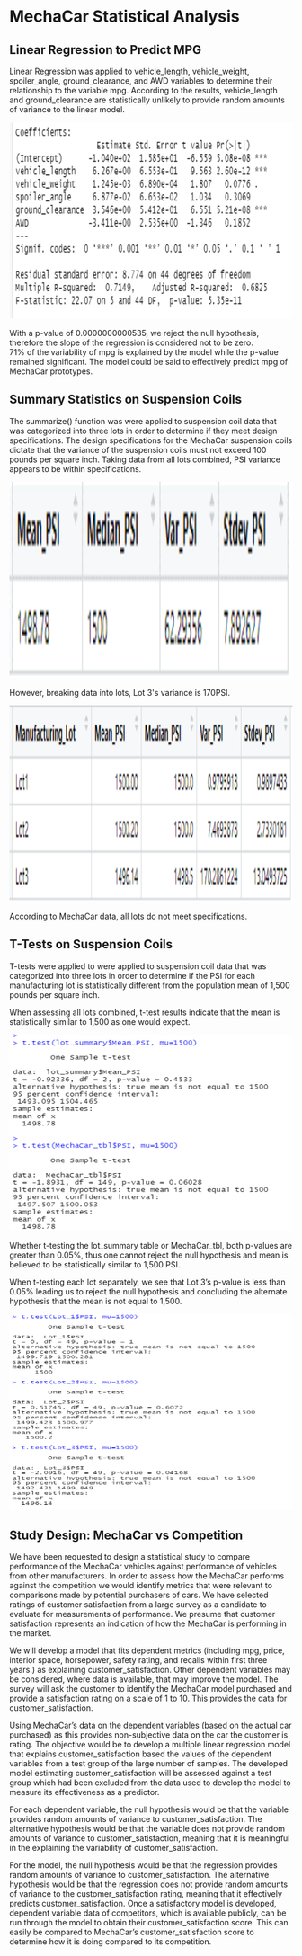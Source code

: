 # MechaCar Statistical Analysis

## Linear Regression to Predict MPG

Linear Regression was applied to vehicle_length, vehicle_weight, spoiler_angle, ground_clearance, and AWD variables to determine their relationship to the variable mpg.  According to the results, vehicle_length and ground_clearance are statistically unlikely to provide random amounts of variance to the linear model.  

<p align="center">
 <img src="https://github.com/honoruru/MechaCar_Statistical_Analysis/blob/main/challenge_images/Picture1.png" width="600" height="350" />
</p>
 
With a p-value of 0.0000000000535, we reject the null hypothesis, therefore the slope of the regression is considered not to be zero.  
71% of the variability of mpg is explained by the model while the p-value remained significant.  The model could be said to effectively predict mpg of MechaCar prototypes.

## Summary Statistics on Suspension Coils

The summarize() function was were applied to suspension coil data that was categorized into three lots in order to determine if they meet design specifications.  The design specifications for the MechaCar suspension coils dictate that the variance of the suspension coils must not exceed 100 pounds per square inch. Taking data from all lots combined, PSI variance appears to be within specifications. 

<p align="center">
 <img src="https://github.com/honoruru/MechaCar_Statistical_Analysis/blob/main/challenge_images/Picture2.png" width="600" height="350" />
</p>

However, breaking data into lots, Lot 3's variance is 170PSI.

<p align="center">
 <img src="https://github.com/honoruru/MechaCar_Statistical_Analysis/blob/main/challenge_images/Picture3.png" width="600" height="350" />
</p>

According to MechaCar data, all lots do not meet specifications.

## T-Tests on Suspension Coils
T-tests were applied to were applied to suspension coil data that was categorized into three lots in order to determine if the PSI for each manufacturing lot is statistically different from the population mean of 1,500 pounds per square inch.

When assessing all lots combined, t-test results indicate that the mean is statistically similar to 1,500 as one would expect. 

<p align="center">
 <img src="https://github.com/honoruru/MechaCar_Statistical_Analysis/blob/main/challenge_images/Picture4.png" width="600" height="350" />
</p>

Whether t-testing the lot_summary table or MechaCar_tbl, both p-values are greater than 0.05%, thus one cannot reject the null hypothesis and mean is believed to be statistically similar to 1,500 PSI.

When t-testing each lot separately, we see that Lot 3’s p-value is less than 0.05% leading us to reject the null hypothesis and concluding the alternate hypothesis that the mean is not equal to 1,500.

<p align="center">
 <img src="https://github.com/honoruru/MechaCar_Statistical_Analysis/blob/main/challenge_images/Picture5.png" width="600" height="350" />
</p>

## Study Design: MechaCar vs Competition 
We have been requested to design a statistical study to compare performance of the MechaCar vehicles against performance of vehicles from other manufacturers.  In order to assess how the MechaCar performs against the competition we would identify metrics that were relevant to comparisons made by potential purchasers of cars.  We have selected ratings of customer satisfaction from a large survey as a candidate to evaluate for measurements of performance.  We presume that customer satisfaction represents an indication of how the MechaCar is performing in the market.  

We will develop a model that fits dependent metrics (including mpg, price, interior space, horsepower, safety rating, and recalls within first three years.) as explaining customer_satisfaction.  Other dependent variables may be considered, where data is available, that may improve the model.  The survey will ask the customer to identify the MechaCar model purchased and provide a satisfaction rating on a scale of 1 to 10.  This provides the data for customer_satisfaction.

Using MechaCar’s data on the dependent variables (based on the actual car purchased) as this provides non-subjective data on the car the customer is rating.  The objective would be to develop a multiple linear regression model that explains customer_satisfaction based the values of the dependent variables from a test group of the large number of samples. The developed model estimating customer_satisfaction will be assessed against a test group which had been excluded from the data used to develop the model to measure its effectiveness as a predictor.

For each dependent variable, the null hypothesis would be that the variable provides random amounts of variance to customer_satisfaction.  The alternative hypothesis would be that the variable does not provide random amounts of variance to customer_satisfaction, meaning that it is meaningful in the explaining the variability of customer_satisfaction.

For the model, the null hypothesis would be that the regression provides random amounts of variance to customer_satisfaction.  The alternative hypothesis would be that the regression does not provide random amounts of variance to the customer_satisfaction rating, meaning that it effectively predicts customer_satisfaction.
Once a satisfactory model is developed, dependent variable data of competitors, which is available publicly, can be run through the model to obtain their customer_satisfaction score.  This can easily be compared to MechaCar’s customer_satisfaction score to determine how it is doing compared to its competition.  

